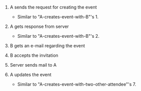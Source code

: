1. A sends the request for creating the event
    * Similar to "A-creates-event-with-B"'s 1.

2. A gets response from server
    * Similar to "A-creates-event-with-B"'s 2.

3. B gets an e-mail regarding the event

4. B accepts the invitation

5. Server sends mail to A

6. A updates the event
    * Similar to "A-creates-event-with-two-other-attendee"'s 7.
